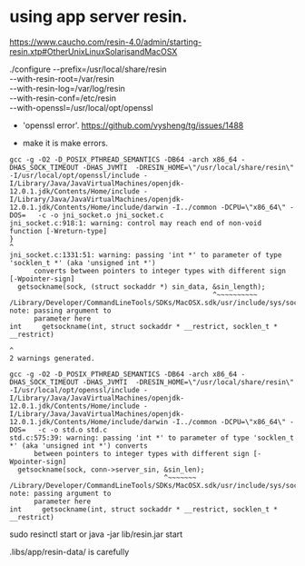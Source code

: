 # using app server resin.
https://www.caucho.com/resin-4.0/admin/starting-resin.xtp#OtherUnixLinuxSolarisandMacOSX

./configure --prefix=/usr/local/share/resin \
            --with-resin-root=/var/resin \
            --with-resin-log=/var/log/resin \
            --with-resin-conf=/etc/resin \
            --with-openssl=/usr/local/opt/openssl

- 'openssl error'.
https://github.com/vysheng/tg/issues/1488

- make
it is make errors.
```
gcc -g -O2 -D_POSIX_PTHREAD_SEMANTICS -DB64 -arch x86_64 -DHAS_SOCK_TIMEOUT -DHAS_JVMTI  -DRESIN_HOME=\"/usr/local/share/resin\" -I/usr/local/opt/openssl/include -I/Library/Java/JavaVirtualMachines/openjdk-12.0.1.jdk/Contents/Home/include -I/Library/Java/JavaVirtualMachines/openjdk-12.0.1.jdk/Contents/Home/include/darwin -I../common -DCPU=\"x86_64\" -DOS=   -c -o jni_socket.o jni_socket.c
jni_socket.c:918:1: warning: control may reach end of non-void function [-Wreturn-type]
}
^
jni_socket.c:1331:51: warning: passing 'int *' to parameter of type 'socklen_t *' (aka 'unsigned int *')
      converts between pointers to integer types with different sign [-Wpointer-sign]
  getsockname(sock, (struct sockaddr *) sin_data, &sin_length);
                                                  ^~~~~~~~~~~
/Library/Developer/CommandLineTools/SDKs/MacOSX.sdk/usr/include/sys/socket.h:697:78: note: passing argument to
      parameter here
int     getsockname(int, struct sockaddr * __restrict, socklen_t * __restrict)
                                                                             ^
2 warnings generated.
```
```
gcc -g -O2 -D_POSIX_PTHREAD_SEMANTICS -DB64 -arch x86_64 -DHAS_SOCK_TIMEOUT -DHAS_JVMTI  -DRESIN_HOME=\"/usr/local/share/resin\" -I/usr/local/opt/openssl/include -I/Library/Java/JavaVirtualMachines/openjdk-12.0.1.jdk/Contents/Home/include -I/Library/Java/JavaVirtualMachines/openjdk-12.0.1.jdk/Contents/Home/include/darwin -I../common -DCPU=\"x86_64\" -DOS=   -c -o std.o std.c
std.c:575:39: warning: passing 'int *' to parameter of type 'socklen_t *' (aka 'unsigned int *') converts
      between pointers to integer types with different sign [-Wpointer-sign]
  getsockname(sock, conn->server_sin, &sin_len);
                                      ^~~~~~~~
/Library/Developer/CommandLineTools/SDKs/MacOSX.sdk/usr/include/sys/socket.h:697:78: note: passing argument to
      parameter here
int     getsockname(int, struct sockaddr * __restrict, socklen_t * __restrict)

```

sudo resinctl start
or
java -jar lib/resin.jar start


.libs/app/resin-data/ is carefully